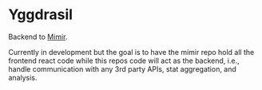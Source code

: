 # Yggdrasil
Backend to [Mimir](https://github.com/tjkuri/mimir). 

Currently in development but the goal is to have the mimir repo hold all the frontend react code while this repos code will act as the backend, i.e., handle communication with any 3rd party APIs, stat aggregation, and analysis.
